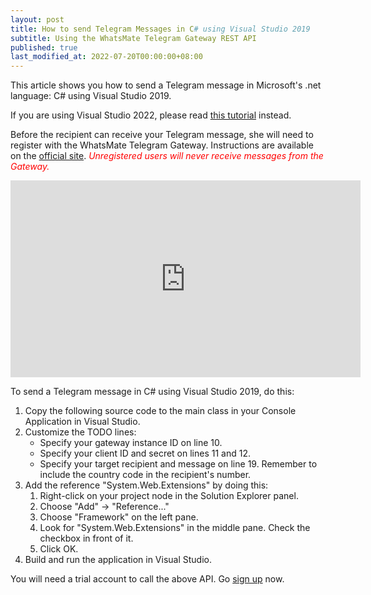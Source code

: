 ```yaml
---
layout: post
title: How to send Telegram Messages in C# using Visual Studio 2019
subtitle: Using the WhatsMate Telegram Gateway REST API
published: true
last_modified_at: 2022-07-20T00:00:00+08:00
---
```


This article shows you how to send a Telegram message in Microsoft's .net language: C# using Visual Studio 2019.

If you are using Visual Studio 2022, please read [this tutorial](/2022-07-20-send-telegram-message-csharp-vs2022/) instead.

Before the recipient can receive your Telegram message, she will need to register with the WhatsMate Telegram Gateway. Instructions are available on the [official site](https://www.whatsmate.net/telegram-gateway-api.html). <span style="color:red">*Unregistered users will never receive messages from the Gateway.*</span>


<iframe width="560" height="315" src="https://www.youtube.com/embed/H6HgQ-VJq2Y?rel=0&cc_load_policy=1" frameborder="0" allowfullscreen></iframe>


To send a Telegram message in C# using Visual Studio 2019, do this:

1. Copy the following source code to the main class in your Console Application in Visual Studio.  <script src="https://gist.github.com/whatsmate/ca80d22bbf4043f0d76f1507fe48aeec.js"></script>
2. Customize the TODO lines:
   * Specify your gateway instance ID on line 10.
   * Specify your client ID and secret on lines 11 and 12.
   * Specify your target recipient and message on line 19. Remember to include the country code in the recipient's number.
4. Add the reference "System.Web.Extensions" by doing this:
   1. Right-click on your project node in the Solution Explorer panel.
   2. Choose "Add" -> "Reference..."
   3. Choose "Framework" on the left pane.
   4. Look for "System.Web.Extensions" in the middle pane. Check the checkbox in front of it.
   5. Click OK.
5. Build and run the application in Visual Studio.


You will need a trial account to call the above API. Go [sign up](https://www.whatsmate.net/telegram-gateway-api.html) now.



<br>
<script async src="//pagead2.googlesyndication.com/pagead/js/adsbygoogle.js"></script>
<ins class="adsbygoogle"
     style="display:inline-block;width:728px;height:90px"
     data-ad-client="ca-pub-7383487179928477"
     data-ad-slot="6959057004"></ins>
<script>
(adsbygoogle = window.adsbygoogle || []).push({});
</script>
<br>


